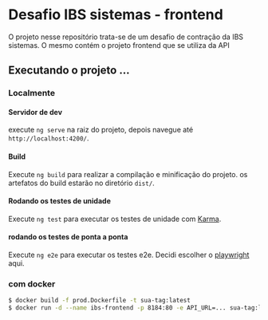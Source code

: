 # Desafio IBS sistemas - frontend

O projeto nesse repositório trata-se de um desafio de contração da IBS sistemas. O mesmo contém o projeto frontend que se utiliza da API

## Executando o projeto ...

### Localmente

#### Servidor de dev

execute `ng serve` na raiz do projeto, depois navegue até  `http://localhost:4200/`.

#### Build

Execute `ng build` para realizar a compilação e minificação do projeto. os artefatos do build estarão no diretório `dist/`.

#### Rodando os testes de unidade

Execute `ng test` para executar os testes de unidade com [Karma](https://karma-runner.github.io).

#### rodando os testes de ponta a ponta

Execute `ng e2e` para executar os testes e2e. Decidi escolher o [playwright](https://playwright.dev/) aqui.

### com docker

```bash
$ docker build -f prod.Dockerfile -t sua-tag:latest
$ docker run -d --name ibs-frontend -p 8184:80 -e API_URL=... sua-tag:latest
```


